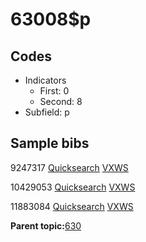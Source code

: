 # 63008$p

## Codes

-   Indicators
    -   First: 0
    -   Second: 8
-   Subfield: p

## Sample bibs

9247317 [Quicksearch](https://search.library.yale.edu/catalog/9247317) [VXWS](http://prodorbis.library.yale.edu:7014/vxws/GetHoldingsService?bibId=9247317)

10429053 [Quicksearch](https://search.library.yale.edu/catalog/10429053) [VXWS](http://prodorbis.library.yale.edu:7014/vxws/GetHoldingsService?bibId=10429053)

11883084 [Quicksearch](https://search.library.yale.edu/catalog/11883084) [VXWS](http://prodorbis.library.yale.edu:7014/vxws/GetHoldingsService?bibId=11883084)

**Parent topic:**[630](../../tags/630/630.md)

